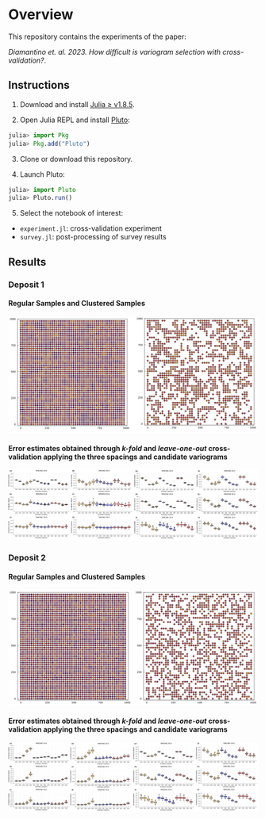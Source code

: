 # Overview

This repository contains the experiments of the paper:

*Diamantino et. al. 2023. How difficult is variogram selection with cross-validation?*.

## Instructions

1. Download and install [Julia ≥ v1.8.5](https://julialang.org/downloads/).

2. Open Julia REPL and install [Pluto](https://github.com/fonsp/Pluto.jl):
```julia
julia> import Pkg
julia> Pkg.add("Pluto")
```
3. Clone or download this repository.

4. Launch Pluto:
```julia
julia> import Pluto
julia> Pluto.run()
```
5. Select the notebook of interest:

- `experiment.jl`: cross-validation experiment
- `survey.jl`: post-processing of survey results

## Results

### Deposit 1

#### Regular Samples and Clustered Samples

![deposit1](results/deposit1.png) 

#### Error estimates obtained through *k-fold* and *leave-one-out* cross-validation applying the three spacings and candidate variograms

![dep1-boxplots](results/dep1-boxplots.png) 

### Deposit 2

#### Regular Samples and Clustered Samples

![deposit2](results/deposit2.png) 

#### Error estimates obtained through *k-fold* and *leave-one-out* cross-validation applying the three spacings and candidate variograms

![dep2-boxplots](results/dep2-boxplots.png) 
